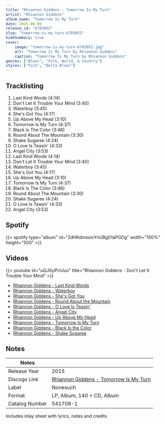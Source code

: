 ```yaml
---
title: "Rhiannon Giddens - Tomorrow Is My Turn"
artist: "Rhiannon Giddens"
album_name: "Tomorrow Is My Turn"
date: 2015-08-09
release_id: "6703052"
slug: "tomorrow-is-my-turn-6703052"
hideSummary: true
cover:
    image: "tomorrow-is-my-turn-6703052.jpg"
    alt: "Tomorrow Is My Turn by Rhiannon Giddens"
    caption: "Tomorrow Is My Turn by Rhiannon Giddens"
genres: ["Blues", "Folk, World, & Country"]
styles: ["Folk", "Delta Blues"]
---
```

## Tracklisting
1. Last Kind Words (4:14)
2. Don't Let It Trouble Your Mind (3:40)
3. Waterboy (3:45)
4. She's Got You (4:17)
5. Up Above My Head (3:10)
6. Tomorrow Is My Turn (4:37)
7. Black Is The Color (3:46)
8. Round About The Mountain (3:30)
9. Shake Sugaree (4:24)
10. O Love Is Teasin' (4:33)
11. Angel City (3:53)
12. Last Kind Words (4:14)
13. Don't Let It Trouble Your Mind (3:40)
14. Waterboy (3:45)
15. She's Got You (4:17)
16. Up Above My Head (3:10)
17. Tomorrow Is My Turn (4:37)
18. Black Is The Color (3:46)
19. Round About The Mountain (3:30)
20. Shake Sugaree (4:24)
21. O Love Is Teasin' (4:33)
22. Angel City (3:53)
## Spotify
{{< spotify type="album" id="2dHKdmxoivYnUBg01aPGDg" width="100%" height="500" >}}

## Videos
{{< youtube id="uQJ0ylPcUuo" title="Rhiannon Giddens - Don't Let It Trouble Your Mind" >}}
- [Rhiannon Giddens - Last Kind Words](https://www.youtube.com/watch?v=7M_Fz4lzi3Q)
- [Rhiannon Giddens - Waterboy](https://www.youtube.com/watch?v=XyWa6v-ifRY)
- [Rhiannon Giddens - She's Got You](https://www.youtube.com/watch?v=yqqdihSClis)
- [Rhiannon Giddens - Round About the Mountain](https://www.youtube.com/watch?v=fgN0mp6-wpQ)
- [Rhiannon Giddens - O Love Is Teasin'](https://www.youtube.com/watch?v=GgrkEIldnV4)
- [Rhiannon Giddens - Angel City](https://www.youtube.com/watch?v=XjMsLLEkt2E)
- [Rhiannon Giddens - Up Above My Head](https://www.youtube.com/watch?v=W6bndO8sgI0)
- [Rhiannon Giddens - Tomorrow Is My Turn](https://www.youtube.com/watch?v=xhUP9RyxLKg)
- [Rhiannon Giddens - Black Is the Color](https://www.youtube.com/watch?v=eMHpLH0GXwg)
- [Rhiannon Giddens - Shake Sugaree](https://www.youtube.com/watch?v=FqwRro2G-qA)

## Notes
| Notes          |             |
| ---------------| ----------- |
| Release Year   | 2015 |
| Discogs Link   | [Rhiannon Giddens - Tomorrow Is My Turn](https://www.discogs.com/release/6703052-Rhiannon-Giddens-Tomorrow-Is-My-Turn) |
| Label          | Nonesuch |
| Format         | LP, Album, 140 + CD, Album |
| Catalog Number | 541708-1 |

Includes inlay sheet with lyrics, notes and credits
